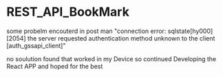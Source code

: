 # REST_API_BookMark


some probelm encouterd in post man "connection error: sqlstate[hy000] [2054] the server requested authentication method unknown to the client [auth_gssapi_client]"

no soulution found that worked in my Device 
so continued Developing the React APP and hoped for the best 

